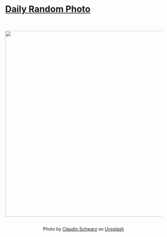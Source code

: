 # [Daily Random Photo](https://www.dailyrandomphoto.com/)

<div align="center">
  <br>
  <br>
  <a href="https://www.dailyrandomphoto.com/p/2024/2024-07-18/"><img src="https://images.unsplash.com/photo-1718641731724-0b583a50df1f?crop=entropy&cs=tinysrgb&fit=max&fm=jpg&ixid=M3w3NzUwOHwwfDF8cmFuZG9tfHx8fHx8fHx8MTcyMTI2MjgyNnw&ixlib=rb-4.0.3&q=80&w=1080" width="600px"></a>
  <br>
  <br>
  <p class="has-text-grey">Photo by <a href="https://unsplash.com/@purzlbaum?utm_source=Daily%20Random%20Photo&amp;utm_medium=referral" target="_blank" rel="noopener noreferrer">Claudio Schwarz</a> on <a href="https://unsplash.com/photos/a-field-with-a-lake-and-mountains-in-the-background-sWQoyuIWAAk?utm_source=Daily%20Random%20Photo&amp;utm_medium=referral" target="_blank" rel="noopener noreferrer">Unsplash</a></p>
</div>
